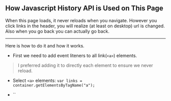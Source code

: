 ## How Javascript History API is Used on This Page

When this page loads, it never reloads when you navigate.
However you click links in the header, you will realize (at least on desktop) url is changed. Also when you go back you can actually go back.

---

Here is how to do it and how it works.

- First we need to add event liteners to all link(`<a>`) elements.

> I preferred adding it to directly each element to ensure we never reload.

- Select `<a>` elements: `var links = container.getElementsByTagName("a");`

- ``

